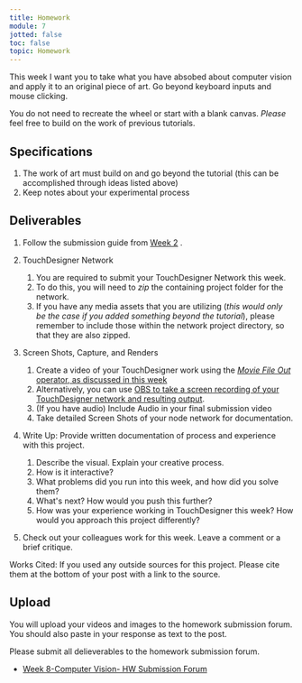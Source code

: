 ```yaml
---
title: Homework
module: 7
jotted: false
toc: false
topic: Homework
---
```



This week I want you to take what you have absobed about computer vision and apply it to an original piece of art.  Go beyond keyboard inputs and mouse clicking.  

You do not need to recreate the wheel or start with a blank canvas. _Please_ feel free to build on the work of previous tutorials.

## Specifications

1. The work of art must build on and go beyond the tutorial (this can be accomplished through ideas listed above)
2. Keep notes about your experimental process


## Deliverables

1. Follow the submission guide from [Week 2](https://montana-media-arts.github.io/340-interactive-art/modules/week-2/homework/) .

1. TouchDesigner Network
	1. You are required to submit your TouchDesigner Network this week.
	2. To do this, you will need to _zip_ the containing project folder for the network.
	3. If you have any media assets that you are utilizing (_this would only be the case if you added something beyond the tutorial_), please remember to include those within the network project directory, so that they are also zipped.
2. Screen Shots, Capture, and Renders
	1. Create a video of your TouchDesigner work using the [_Movie File Out_ operator, as discussed in this week]({{site.baseurl}}/modules/week-3/recordVideoOut/) 
	2. Alternatively, you can use [OBS to take a screen recording of your TouchDesigner network and resulting output]({{site.baseurl}}/modules/week-2/captureYourDisplay/).
	3. (If you have audio) Include Audio in your final submission video
	4. Take detailed Screen Shots of your node network for documentation.
3. Write Up: Provide written documentation of process and experience with this project.
	1. Describe the visual. Explain your creative process.
	2. How is it interactive?
	3. What problems did you run into this week, and how did you solve them? 
	4. What's next? How would you push this further?
	5. How was your experience working in TouchDesigner this week?  How would you approach this project differently?
4. Check out your colleagues work for this week.  Leave a comment or a brief critique.  

Works Cited: If you used any outside sources for this project.  Please cite them at the bottom of your post with a link to the source.

## Upload

You will upload your videos and images to the homework submission forum. You should also paste in your response as text to the post. 

Please submit all delieverables to the homework submission forum.

- [Week 8-Computer Vision- HW Submission Forum](https://moodle.umt.edu/mod/hsuforum/view.php?id=2447345)
